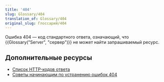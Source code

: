 ```yaml
---
title: '404'
slug: Glossary/404
translation_of: Glossary/404
original_slug: Глоссарий/404
---
```

Ошибка 404 — код стандартного ответа, означающий, что {{Glossary("Server", "сервер")}} не может найти запрашиваемый ресурс.

## Дополнительные ресурсы

- [Список HTTP-кодов ответа](/ru/docs/Web/HTTP/Status)
- [Советы начинающим по устранению ошибок 404](/en-US/docs/Learn/Common_questions/Checking_that_your_web_site_is_working_properly)
